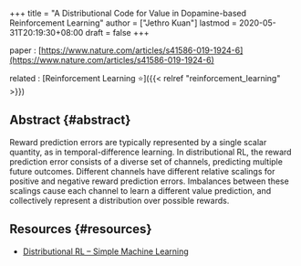 +++
title = "A Distributional Code for Value in Dopamine-based Reinforcement Learning"
author = ["Jethro Kuan"]
lastmod = 2020-05-31T20:19:30+08:00
draft = false
+++

paper
: [https://www.nature.com/articles/s41586-019-1924-6](https://www.nature.com/articles/s41586-019-1924-6)

related
: [Reinforcement Learning ⭐]({{< relref "reinforcement_learning" >}})

## Abstract {#abstract}

Reward prediction errors are typically represented by a single scalar
quantity, as in temporal-difference learning. In distributional RL,
the reward prediction error consists of a diverse set of channels,
predicting multiple future outcomes. Different channels have different
relative scalings for positive and negative reward prediction errors.
Imbalances between these scalings cause each channel to learn a
different value prediction, and collectively represent a distribution
over possible rewards.

## Resources {#resources}

- [Distributional RL – Simple Machine Learning](https://mtomassoli.github.io/2017/12/08/distributional%5Frl/)

